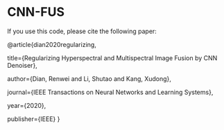 # CNN-FUS
If you use this code, please cite the following paper:

@article{dian2020regularizing,

  title={Regularizing Hyperspectral and Multispectral Image Fusion by CNN Denoiser},
  
  author={Dian, Renwei and Li, Shutao and Kang, Xudong},
  
  journal={IEEE Transactions on Neural Networks and Learning Systems},
  
  year={2020},
  
  publisher={IEEE}
}
